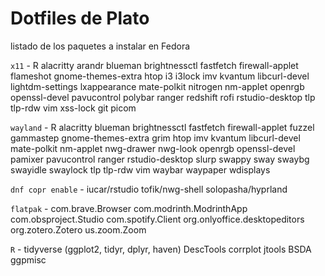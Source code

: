 # Dotfiles de Plato
listado de los paquetes a instalar en Fedora

`x11` - R alacritty arandr blueman brightnessctl fastfetch firewall-applet flameshot gnome-themes-extra htop i3 i3lock imv kvantum libcurl-devel lightdm-settings lxappearance mate-polkit nitrogen nm-applet openrgb openssl-devel pavucontrol polybar ranger redshift rofi rstudio-desktop tlp tlp-rdw vim xss-lock git picom

`wayland` - R alacritty blueman brightnessctl fastfetch firewall-applet fuzzel gammastep gnome-themes-extra grim htop imv kvantum libcurl-devel mate-polkit nm-applet nwg-drawer nwg-look openrgb openssl-devel pamixer pavucontrol ranger rstudio-desktop slurp swappy sway swaybg swayidle swaylock tlp tlp-rdw vim waybar waypaper wdisplays

`dnf copr enable` - iucar/rstudio tofik/nwg-shell solopasha/hyprland 

`flatpak` - com.brave.Browser com.modrinth.ModrinthApp com.obsproject.Studio com.spotify.Client org.onlyoffice.desktopeditors org.zotero.Zotero us.zoom.Zoom

`R` - tidyverse (ggplot2, tidyr, dplyr, haven) DescTools corrplot jtools BSDA ggpmisc
